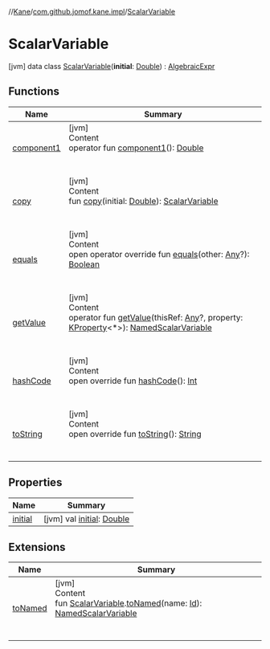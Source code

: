 //[Kane](../../index.md)/[com.github.jomof.kane.impl](../index.md)/[ScalarVariable](index.md)



# ScalarVariable  
 [jvm] data class [ScalarVariable](index.md)(**initial**: [Double](https://kotlinlang.org/api/latest/jvm/stdlib/kotlin/-double/index.html)) : [AlgebraicExpr](../../com.github.jomof.kane/-algebraic-expr/index.md)   


## Functions  
  
|  Name|  Summary| 
|---|---|
| <a name="com.github.jomof.kane.impl/ScalarVariable/component1/#/PointingToDeclaration/"></a>[component1](component1.md)| <a name="com.github.jomof.kane.impl/ScalarVariable/component1/#/PointingToDeclaration/"></a>[jvm]  <br>Content  <br>operator fun [component1](component1.md)(): [Double](https://kotlinlang.org/api/latest/jvm/stdlib/kotlin/-double/index.html)  <br><br><br>
| <a name="com.github.jomof.kane.impl/ScalarVariable/copy/#kotlin.Double/PointingToDeclaration/"></a>[copy](copy.md)| <a name="com.github.jomof.kane.impl/ScalarVariable/copy/#kotlin.Double/PointingToDeclaration/"></a>[jvm]  <br>Content  <br>fun [copy](copy.md)(initial: [Double](https://kotlinlang.org/api/latest/jvm/stdlib/kotlin/-double/index.html)): [ScalarVariable](index.md)  <br><br><br>
| <a name="kotlin/Any/equals/#kotlin.Any?/PointingToDeclaration/"></a>[equals](../../com.github.jomof.kane.impl.types/-double-algebraic-type/index.md#%5Bkotlin%2FAny%2Fequals%2F%23kotlin.Any%3F%2FPointingToDeclaration%2F%5D%2FFunctions%2F-831550086)| <a name="kotlin/Any/equals/#kotlin.Any?/PointingToDeclaration/"></a>[jvm]  <br>Content  <br>open operator override fun [equals](../../com.github.jomof.kane.impl.types/-double-algebraic-type/index.md#%5Bkotlin%2FAny%2Fequals%2F%23kotlin.Any%3F%2FPointingToDeclaration%2F%5D%2FFunctions%2F-831550086)(other: [Any](https://kotlinlang.org/api/latest/jvm/stdlib/kotlin/-any/index.html)?): [Boolean](https://kotlinlang.org/api/latest/jvm/stdlib/kotlin/-boolean/index.html)  <br><br><br>
| <a name="com.github.jomof.kane.impl/ScalarVariable/getValue/#kotlin.Any?#kotlin.reflect.KProperty[*]/PointingToDeclaration/"></a>[getValue](get-value.md)| <a name="com.github.jomof.kane.impl/ScalarVariable/getValue/#kotlin.Any?#kotlin.reflect.KProperty[*]/PointingToDeclaration/"></a>[jvm]  <br>Content  <br>operator fun [getValue](get-value.md)(thisRef: [Any](https://kotlinlang.org/api/latest/jvm/stdlib/kotlin/-any/index.html)?, property: [KProperty](https://kotlinlang.org/api/latest/jvm/stdlib/kotlin.reflect/-k-property/index.html)<*>): [NamedScalarVariable](../-named-scalar-variable/index.md)  <br><br><br>
| <a name="kotlin/Any/hashCode/#/PointingToDeclaration/"></a>[hashCode](../../com.github.jomof.kane.impl.types/-double-algebraic-type/index.md#%5Bkotlin%2FAny%2FhashCode%2F%23%2FPointingToDeclaration%2F%5D%2FFunctions%2F-831550086)| <a name="kotlin/Any/hashCode/#/PointingToDeclaration/"></a>[jvm]  <br>Content  <br>open override fun [hashCode](../../com.github.jomof.kane.impl.types/-double-algebraic-type/index.md#%5Bkotlin%2FAny%2FhashCode%2F%23%2FPointingToDeclaration%2F%5D%2FFunctions%2F-831550086)(): [Int](https://kotlinlang.org/api/latest/jvm/stdlib/kotlin/-int/index.html)  <br><br><br>
| <a name="com.github.jomof.kane.impl/ScalarVariable/toString/#/PointingToDeclaration/"></a>[toString](to-string.md)| <a name="com.github.jomof.kane.impl/ScalarVariable/toString/#/PointingToDeclaration/"></a>[jvm]  <br>Content  <br>open override fun [toString](to-string.md)(): [String](https://kotlinlang.org/api/latest/jvm/stdlib/kotlin/-string/index.html)  <br><br><br>


## Properties  
  
|  Name|  Summary| 
|---|---|
| <a name="com.github.jomof.kane.impl/ScalarVariable/initial/#/PointingToDeclaration/"></a>[initial](initial.md)| <a name="com.github.jomof.kane.impl/ScalarVariable/initial/#/PointingToDeclaration/"></a> [jvm] val [initial](initial.md): [Double](https://kotlinlang.org/api/latest/jvm/stdlib/kotlin/-double/index.html)   <br>


## Extensions  
  
|  Name|  Summary| 
|---|---|
| <a name="com.github.jomof.kane.impl//toNamed/com.github.jomof.kane.impl.ScalarVariable#kotlin.Any/PointingToDeclaration/"></a>[toNamed](../to-named.md)| <a name="com.github.jomof.kane.impl//toNamed/com.github.jomof.kane.impl.ScalarVariable#kotlin.Any/PointingToDeclaration/"></a>[jvm]  <br>Content  <br>fun [ScalarVariable](index.md).[toNamed](../to-named.md)(name: [Id](../index.md#%5Bcom.github.jomof.kane.impl%2FId%2F%2F%2FPointingToDeclaration%2F%5D%2FClasslikes%2F-831550086)): [NamedScalarVariable](../-named-scalar-variable/index.md)  <br><br><br>

